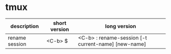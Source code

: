 tmux
====

| description | short version | long version |
| ----------- | ------------- | ------------ |
| rename session | &lt;C-b&gt; $ | &lt;C-b&gt; : rename-session [-t current-name] [new-name] |

